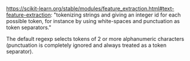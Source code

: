https://scikit-learn.org/stable/modules/feature_extraction.html#text-feature-extraction: "tokenizing strings and giving an integer id for each possible token, for instance by using white-spaces and punctuation as token separators."


The default regexp selects tokens of 2 or more alphanumeric characters (punctuation is completely ignored and always treated as a token separator).